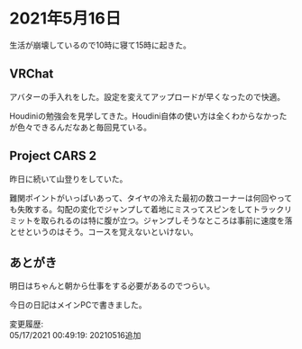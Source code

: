 # 2021年5月16日

生活が崩壊しているので10時に寝て15時に起きた。

## VRChat

アバターの手入れをした。設定を変えてアップロードが早くなったので快適。

Houdiniの勉強会を見学してきた。Houdini自体の使い方は全くわからなかったが色々できるんだなあと毎回見ている。

## Project CARS 2

昨日に続いて山登りをしていた。

難関ポイントがいっぱいあって、タイヤの冷えた最初の数コーナーは何回やっても失敗する。勾配の変化でジャンプして着地にミスってスピンをしてトラックリミットを取られるのは特に腹が立つ。ジャンプしそうなところは事前に速度を落とせというのはそう。コースを覚えないといけない。

## あとがき

明日はちゃんと朝から仕事をする必要があるのでつらい。

今日の日記はメインPCで書きました。

変更履歴:  
05/17/2021 00:49:19: 20210516追加  
